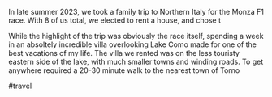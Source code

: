 
In late summer 2023, we took a family trip to Northern Italy for the Monza F1 race. With 8 of us total, we elected to rent a house, and chose t


While the highlight of the trip was obviously the race itself, spending a week in an absoltely incredible villa overlooking Lake Como made for one of the best vacations of my life. The villa we rented was on the less touristy eastern side of the lake, with much smaller towns and winding roads. To get anywhere required a 20-30 minute walk to the nearest town of Torno

#travel 